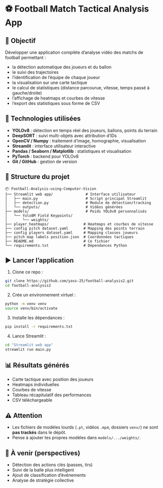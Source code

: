 # ⚽ Football Match Tactical Analysis App
## 🎯 Objectif

Développer une application complète d’analyse vidéo des matchs de football permettant :
- la détection automatique des joueurs et du ballon
- le suivi des trajectoires
- l’identification de l’équipe de chaque joueur
- la visualisation sur une carte tactique
- le calcul de statistiques (distance parcourue, vitesse, temps passé à gauche/droite)
- l’affichage de heatmaps et courbes de vitesse
- l’export des statistiques sous forme de CSV

## 🧠 Technologies utilisées

- **YOLOv8** : détection en temps réel des joueurs, ballons, points du terrain
- **DeepSORT** : suivi multi-objets avec attribution d’IDs
- **OpenCV / Numpy** : traitement d’image, homographie, visualisation
- **Streamlit** : interface utilisateur interactive
- **Pandas / Seaborn / Matplotlib** : statistiques et visualisation
- **PyTorch** : backend pour YOLOv8
- **Git / GitHub** : gestion de version

## 📁 Structure du projet

```
📦 Football-Analysis-using-Computer-Vision
├── Streamlit web app/               # Interface utilisateur
│   ├── main.py                      # Script principal Streamlit
│   ├── detection.py                 # Module de détection/tracking
│   └── outputs/                     # Vidéos générées
├── models/                          # Poids YOLOv8 personnalisés
│   └── Yolo8M Field Keypoints/
│       └── weights/
├── player_heatmaps/                # Heatmaps et courbes de vitesse
├── config pitch dataset.yaml       # Mapping des points terrain
├── config players dataset.yaml     # Mapping classes joueurs
├── pitch map labels position.json  # Coordonnées tactiques
├── README.md                       # Ce fichier
└── requirements.txt                # Dépendances Python
```

## ▶️ Lancer l’application

1. Clone ce repo :
```bash
git clone https://github.com/yass-25/football-analysis2.git
cd football-analysis2
```

2. Crée un environnement virtuel :
```bash
python -m venv venv
source venv/bin/activate
```

3. Installe les dépendances :
```bash
pip install -r requirements.txt
```

4. Lance Streamlit :
```bash
cd "Streamlit web app"
streamlit run main.py
```

## 📊 Résultats générés

- Carte tactique avec position des joueurs
- Heatmaps individuelles
- Courbes de vitesse
- Tableau récapitulatif des performances
- CSV téléchargeable

## ⚠️ Attention

- Les fichiers de modèles lourds (`.pt`, vidéos `.mp4`, dossiers `venv/`) ne sont **pas trackés** dans le dépôt.
- Pense à ajouter tes propres modèles dans `models/.../weights/`.

## 📎 À venir (perspectives)

- Détection des actions clés (passes, tirs)
- Suivi de la balle plus intelligent
- Ajout de classification d’événements
- Analyse de stratégie collective
